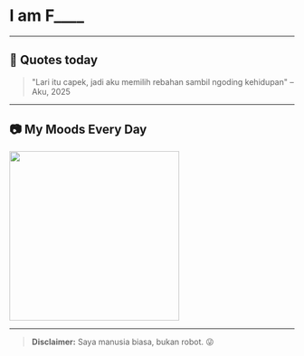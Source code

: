 # I am F____

---

## 💬 Quotes today
> "Lari itu capek, jadi aku memilih rebahan sambil ngoding kehidupan" – Aku, 2025

---

## 📷 My Moods Every Day
<img src="https://media1.tenor.com/m/WQEbBpwzRnMAAAAd/go-youn-jung-oh-yi-young.gif" width="300" />

---

> **Disclaimer:** Saya manusia biasa, bukan robot. 😜
